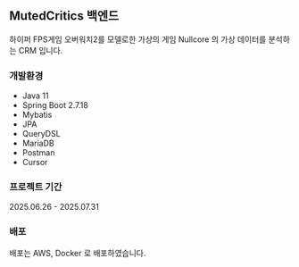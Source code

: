 ## MutedCritics 백엔드
하이퍼 FPS게임 오버워치2를 모델로한 가상의 게임 Nullcore 의 가상 데이터를 분석하는 CRM 입니다.

### 개발환경
- Java 11
- Spring Boot 2.7.18
- Mybatis
- JPA
- QueryDSL
- MariaDB
- Postman
- Cursor

### 프로젝트 기간
2025.06.26 - 2025.07.31

### 배포
배포는 AWS, Docker 로 배포하였습니다.
